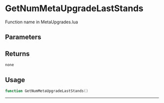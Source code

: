 # GetNumMetaUpgradeLastStands
Function name in MetaUpgrades.lua
## Parameters

## Returns
`none`
## Usage
```lua
function GetNumMetaUpgradeLastStands()
```
---

